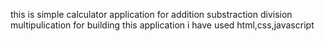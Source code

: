 this is simple calculator application for 
addition
substraction
division
multipulication
 for building this application i have used html,css,javascript
